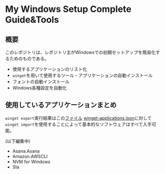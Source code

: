 # My Windows Setup Complete Guide&Tools

## 概要

このレポジトリは、レポジトリ主がWindowsでの初期セットアップを簡易化するためのものである。

- 使用するアプリケーションのリスト化
- `winget`を用いて使用するツール・アプリケーションの自動インストール
- フォントの自動インストール
- Windows各種設定を自動化

## 使用しているアプリケーションまとめ

`winget export`実行結果はこの[ファイル](./winget-applications.json)
[winget-applications.json](./winget-applications.json)に対して`winget import`を使用することによって基本的なソフトウェアはすべて入手可能。

(以下編集中)

- Asana.Asana
- Amazon.AWSCLI
- NVM for Windows
- Sla